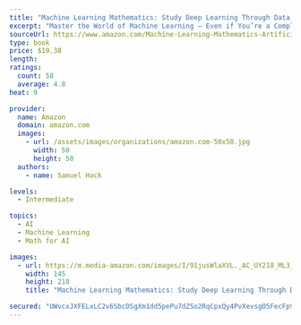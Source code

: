 ```yaml
---
title: "Machine Learning Mathematics: Study Deep Learning Through Data Science. How to Build Artificial Intelligence Through Concepts of Statistics, Algorithms, Analysis and Data Mining"
excerpt: "Master the World of Machine Learning – Even if You’re a Complete Beginner.  Are you an aspiring entrepreneur? Or are you an amateur software developer looking for a break in the world of machine learning? Then this is the book for you."
sourceUrl: https://www.amazon.com/Machine-Learning-Mathematics-Artificial-Intelligence-ebook/dp/B07Z413J9J/
type: book
price: $19.38
length: 
ratings:
  count: 58
  average: 4.8
heat: 9

provider:
  name: Amazon
  domain: amazon.com
  images:
    - url: /assets/images/organizations/amazon.com-50x50.jpg
      width: 50
      height: 50
  authors:
    - name: Samuel Hack

levels:
  - Intermediate

topics:
  - AI
  - Machine Learning
  - Math for AI

images:
  - url: https://m.media-amazon.com/images/I/91jusWlaXVL._AC_UY218_ML3_.jpg
    width: 145
    height: 218
    title: "Machine Learning Mathematics: Study Deep Learning Through Data Science. How to Build Artificial Intelligence Through Concepts of Statistics, Algorithms, Analysis and Data Mining"

secured: "UWvcxJXFELxLC2v6SbcDSgXm1dd5pePu7dZSo2RqCpxQy4PvXevsgO5FecFp988H2n5s3S4wnsSv4V/C0bNOng0iiy+dB4WGXaQLiI8lAE5+pfONIBJFiUOhTjSW9rJjSMefGkcamhlqFNj6/9iJVyAtCWryw4TC8RAMjbQIkV16jRvNN3yaB30TQTj+aY3XGavxdNpr0AY9n2VfMr2GoUt6SxnRntuKyVVRjJSiuVsLbi9w0q/bAvygnMNKcH2+hWcLCxWkxEk1e/gGjKMNqg==;kuVgkMUqN2N9uxOnNtkRMQ=="
---
```


